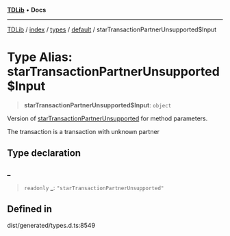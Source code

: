 [**TDLib**](../../../../../../README.md) • **Docs**

***

[TDLib](../../../../../../modules.md) / [index](../../../../../README.md) / [types](../../../README.md) / [default](../README.md) / starTransactionPartnerUnsupported$Input

# Type Alias: starTransactionPartnerUnsupported$Input

> **starTransactionPartnerUnsupported$Input**: `object`

Version of [starTransactionPartnerUnsupported](starTransactionPartnerUnsupported.md) for method parameters.

The transaction is a transaction with unknown partner

## Type declaration

### \_

> `readonly` **\_**: `"starTransactionPartnerUnsupported"`

## Defined in

dist/generated/types.d.ts:8549
